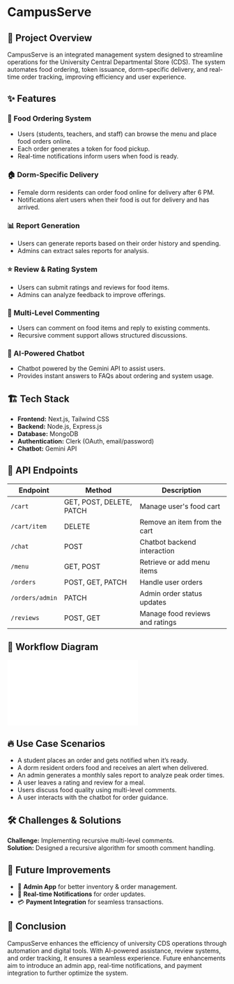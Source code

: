 # CampusServe

## 🚀 Project Overview
CampusServe is an integrated management system designed to streamline operations for the University Central Departmental Store (CDS). The system automates food ordering, token issuance, dorm-specific delivery, and real-time order tracking, improving efficiency and user experience.


## ✨ Features

### 🥘 Food Ordering System
- Users (students, teachers, and staff) can browse the menu and place food orders online.
- Each order generates a token for food pickup.
- Real-time notifications inform users when food is ready.

### 🏠 Dorm-Specific Delivery
- Female dorm residents can order food online for delivery after 6 PM.
- Notifications alert users when their food is out for delivery and has arrived.

### 📊 Report Generation
- Users can generate reports based on their order history and spending.
- Admins can extract sales reports for analysis.

### ⭐ Review & Rating System
- Users can submit ratings and reviews for food items.
- Admins can analyze feedback to improve offerings.

### 💬 Multi-Level Commenting
- Users can comment on food items and reply to existing comments.
- Recursive comment support allows structured discussions.

### 🤖 AI-Powered Chatbot
- Chatbot powered by the Gemini API to assist users.
- Provides instant answers to FAQs about ordering and system usage.

## 🏗️ Tech Stack

- **Frontend:** Next.js, Tailwind CSS
- **Backend:** Node.js, Express.js
- **Database:** MongoDB
- **Authentication:** Clerk (OAuth, email/password)
- **Chatbot:** Gemini API

## 🔗 API Endpoints

| Endpoint         | Method | Description |
|-----------------|--------|-------------|
| `/cart`         | GET, POST, DELETE, PATCH | Manage user's food cart |
| `/cart/item`    | DELETE | Remove an item from the cart |
| `/chat`         | POST | Chatbot backend interaction |
| `/menu`         | GET, POST | Retrieve or add menu items |
| `/orders`       | POST, GET, PATCH | Handle user orders |
| `/orders/admin` | PATCH | Admin order status updates |
| `/reviews`      | POST, GET | Manage food reviews and ratings |

## 🔄 Workflow Diagram
![Workflow Diagram](WorkflowDiagram.pdf)

## 🔥 Use Case Scenarios
- A student places an order and gets notified when it’s ready.
- A dorm resident orders food and receives an alert when delivered.
- An admin generates a monthly sales report to analyze peak order times.
- A user leaves a rating and review for a meal.
- Users discuss food quality using multi-level comments.
- A user interacts with the chatbot for order guidance.

## 🛠️ Challenges & Solutions
**Challenge:** Implementing recursive multi-level comments.  
**Solution:** Designed a recursive algorithm for smooth comment handling.

## 🚀 Future Improvements
- 📱 **Admin App** for better inventory & order management.
- 🔔 **Real-time Notifications** for order updates.
- 💳 **Payment Integration** for seamless transactions.

## 🎯 Conclusion
CampusServe enhances the efficiency of university CDS operations through automation and digital tools. With AI-powered assistance, review systems, and order tracking, it ensures a seamless experience. Future enhancements aim to introduce an admin app, real-time notifications, and payment integration to further optimize the system.
